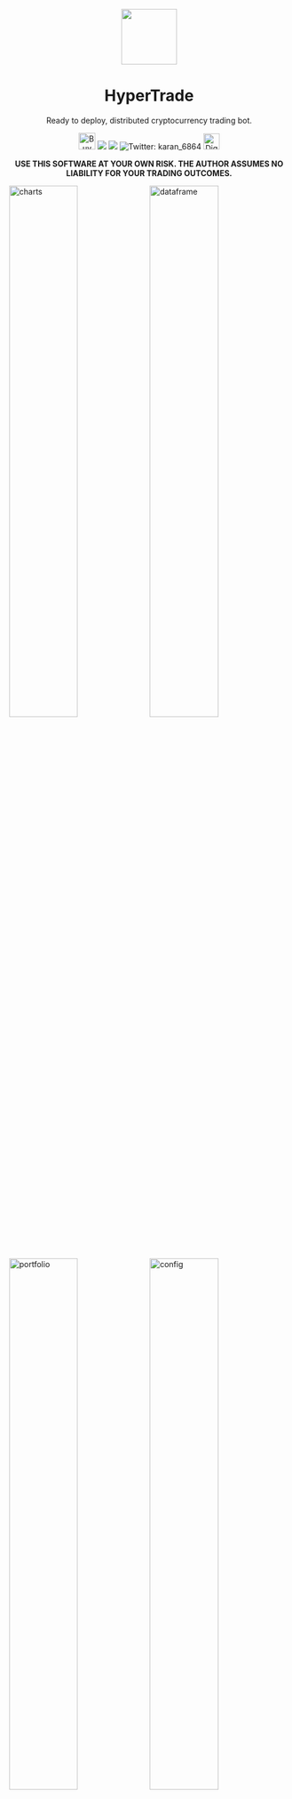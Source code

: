 <p align="center">
  <img width="100px" src="./assets/logo.png">
  <h1 align="center">HyperTrade</h1>
  <p align="center">Ready to deploy, distributed cryptocurrency trading bot.</p>
</p>

<p align="center">
<a href="https://www.buymeacoffee.com/karanps" target="_blank"><img height="30px" src="https://www.buymeacoffee.com/assets/img/guidelines/download-assets-sm-1.svg" alt="Buy Me A Coffee" ></a>
<img src="https://img.shields.io/github/workflow/status/karanpratapsingh/HyperTrade/Build?style=for-the-badge" />
<img src="https://img.shields.io/badge/License-GPL-red.svg?style=for-the-badge" />
<img alt="Twitter: karan_6864" src="https://img.shields.io/twitter/follow/karan_6864.svg?style=for-the-badge&logo=TWITTER&logoColor=FFFFFF&labelColor=00aced&logoWidth=20&color=00aced" target="_blank" />
<img height="29px" src="https://web-platforms.sfo2.digitaloceanspaces.com/WWW/Badge%203.svg" alt="DigitalOcean Referral Badge" />

<br />

<p align="center">
<b>USE THIS SOFTWARE AT YOUR OWN RISK. THE AUTHOR ASSUMES NO LIABILITY FOR YOUR TRADING OUTCOMES.</b>

<br />

<img width="49.5%" src="./assets/screenshots/dashboard/charts.png" alt="charts" /> <img width="49.5%" src="./assets/screenshots/dashboard/dataframe.png" alt="dataframe" />
<img width="49.5%" src="./assets/screenshots/dashboard/portfolio.png" alt="portfolio" /> <img width="49.5%" src="./assets/screenshots/dashboard/config.png" alt="config" />
<img width="34%" src="./assets/screenshots/dashboard/config-strategy.png" alt="config-strategy" /> <img width="34%" src="./assets/screenshots/dashboard/charts-indicators.png" alt="charts-indicators" /> <img width="30.6%" src="./assets/screenshots/bot/telegram.png" alt="telegram" />

## 📖 Contents

- [Overview](#overview)
- [Motivation](#motivation)
- [Features](#features)
- [Technologies](#technologies)
- [Working](#working)
- [Architecture](#architecture)
- [Getting Started](#getting-started)
- [Customization](#customization)
- [Usage](#usage)
  - [Telegram](#telegram)
  - [Web](#web)
- [Deployment](#deployment)
- [Contribute](#contribute)
- [License](#license)

## 🔍 Overview <a id="overview" />

Here's a short overview of the project.

[![overview](https://user-images.githubusercontent.com/29705703/160863938-a8350ddd-5bf7-442e-beb9-fe590b28a725.png)](https://youtu.be/jHBlUlIY4AQ)

## 💡 Motivation <a id="motivation" />

A few months ago I got into the crypto market. It was all new and fascinating to me. The idea of this project originally came from a script I used to automate buying and selling of fiat assets.

I was curious and wanted to scale it into a real system that can execute trades for me. I had a lot of fun building this. I got to play with lots of different technologies while growing my financial knowledge.

Feel free to [reach out](https://karanpratapsingh.com?action=contact) to me if you have any additional questions. There are lots of fixes and features to be done!

_It is important to note that this project is under active development and was developed as an experiment. Currently, only [Binance](https://binance.com/) is supported but contributions are welcome!_

**Please leave a ⭐ as motivation or support by [donating](https://www.buymeacoffee.com/karanps) if you liked the idea 😄**

## ✨ Features <a id="features" />

This system has lots of features such as:

- **Web UI**: Real-time access to charts, technical indicators, and portfolio.

- **Configurable**: Supports assets and strategies customization easily without touching any code!

- **Portable**: Export your trades and real-time data frame to CSV.

- **Multiple Assets**: Trade multiple crypto assets simultaneously!

- **Telegram Support**: On the move? Use [Telegram](#telegram) bot to receive real-time notifications and much more.

- **Ready to deploy**: Comes with [Infrastructure as Code](https://dev.to/karanpratapsingh/introduction-to-infrastructure-as-code-with-terraform-4f29) which is ready to deploy to [Digital Ocean](https://www.digitalocean.com/).

- **Easy to upgrade**: Modify the system easily to your needs.

## ⚡️ Technologies <a id="technologies" />

<img width="98%" src="./assets/diagrams/stack.png" alt="stack" />

## ❓ Working <a id="working" />

Here's a simple diagram illustrating how streams and events are published/subscribed in the system. We use NATS for messaging and streams, more about that in the [architecture](#architecture) section.

Basically, The Exchange service publishes Kline/Candlestick data based on our configuration. Strategy service then subscribes to it and publishes a stream of dataframe which contains the indicators, buy/sell signals, and other metadata. The buy/sell signals are determined using the configuration as well, where we can customize our strategies given that they are supported.

Now, The Exchange service subscribes to the dataframe stream and executes trades on the signal using the Binance API. Any event such as order, trade, error, etc is published and then the Notification service can send a message to the user using the Telegram API.

*_Note: This only represents core events, there are lots more events for the Web and DB services._*

<img src="./assets/working.png" alt="working" />

## 🏭 Architecture <a id="architecture" />

It's a microservices based architecture with event driven approach for decoupling. It uses distributed streams and messaging which keeps the system simple yet robust to make sure it can grow in the future.

<img width="60%" src="./assets/diagrams/architecture.png" alt="architecture" /> <img width="37.45%" src="./assets/diagrams/k8s.png" alt="k8s" />

_Note: Kubernetes diagram was generated using [Lens - The Kubernetes IDE](https://github.com/nevalla/lens-resource-map-extension/)_

**Why so many technologies?**

This started as an all Go project, but then I decided to add Python to the mix as it has a really good ecosystem for technical indicators and mathematical use cases.

For the web, I used React as it's easy and TypeScript provides some sanity to JavaScript projects!

Nginx and Postgres fit right in as the use case grew. As always, use what's right for the project!

**Why event driven?**

Originally I made this using HTTP REST, but systems like this are event driven by nature. Plus this approach helps to decouple services even more.

**How do services communicate?**

All the messaging infrastructure use cases are handled by [NATS](https://nats.io). Inter-service communications are mainly via publish-subscribe and request-reply patterns. Essentially, NATS acts as our service mesh!

We also use [JetStream](https://docs.nats.io/nats-concepts/jetstream) for real-time, persisted data streams.

<img width="55%" src="https://user-images.githubusercontent.com/29705703/156038663-61d9c242-de32-41da-9a59-a2452a0ead11.png" alt="publish-subscribe" /> <img width="43.85%" src="https://user-images.githubusercontent.com/29705703/156039685-bb32987e-a11f-4246-a6fa-1d74f6388119.png" alt="request-reply" />

_Read more about [Distributed communication patterns with NATS](https://dev.to/karanpratapsingh/distributed-communication-patterns-with-nats-g17)_

**Why Kubernetes? Isn't it overkill?**

I agree! Kubernetes can be bit overkill, especially for this project. But my goal here was to keep it cloud agnostic, even though it was very tempting to just spin up AWS lambdas with event bridge.

## 🍕 Getting Started <a id="getting-started" />

Here we will setup our development environment. But first, we will need to install the following tools.

**Tools**

- [Minikube](https://minikube.sigs.k8s.io/docs/start/)
- [Skaffold](https://skaffold.dev/docs/install/)
- [Helm](https://helm.sh/docs/intro/install/)
- [Go >= 1.18](https://go.dev/doc/install)
- [Node >= 16.14](https://nodejs.org/en/download/)
- [Python >= 3.10](https://www.python.org/downloads/)
- [yq](https://github.com/mikefarah/yq)
- [volta](https://volta.sh/)
- [doctl](https://github.com/digitalocean/doctl)

**Steps**

- Once all the tools are installed, execute `make prepare` to prepare the local environment.
- Create a `infrastructure/k8s/env.yaml` to similar structure as `infrastructure/k8s/env.example.yaml` and [follow this guide](./docs/secrets-setup.md).
- Review the configuration in `services/exchange/config.json`
- Start development with `make dev` command.
- Use `make stop` to stop the local minikube cluster.

## 🛠 Customization <a id="customization" />

We can customize trading strategies either via web app or `services/exchange/config.json` directly.

Currently, only few trading strategies like RSI and MACD are supported and I plan to add more soon. 

<img width="60%" src="./assets/screenshots/dashboard/config-strategy.png" alt="config-strategy" />

## 📚 Usage <a id="usage" />

### 💬 Telegram <a id="telegram" />

Telegram bot helps us to interact with the system easily and receive real-time notifications.

**Commands**

The telegram bot supports the following commands:

<img src="./assets/screenshots/bot/telegram-commands.png" alt="telegram-commands" />

- **`/configs`**: Get asset configurations.
- **`/balance`**: Get current account balance.
- **`/positions`**: Get actively held positions.
- **`/stats`**: Get portfolio statistics.
- **`/enable`**: Enable trading for a symbol.
- **`/disable`**: Disable trading for a symbol.
- **`/dump`**: Dump all the positions for a symbol.

_Note: `enable`, `disable` and `dump` commands are symbol specific, and are executed as `/cmd symbol`. Example, `/enable ETHUSDT`_

### 💻 Web <a id="web" />

Since this application deals with sensitive financial data, it is **not recommended** to expose it via ingress unless we have proper RBAC authorization in place. Hence, it is recommended to connect to it via port-forwarding on your local machine.

**Steps**

- Connect to the application via port-forwarding using `make connect` command.

_Note: Make sure `doctl` is authenticated, and we're using the correct k8s cluster name._

- Open `localhost:8080` to see the web interface.

- Once done, use the `make disconnect` command to remove the kubectl context from your machine.

_Note: It is recommended to use the telegram bot over the user interface on non-secure systems._

## 🚀 Deployment <a id="deployment" />

Deployments can be done via `deploy.yml` Github actions to our [Digital Ocean](https://www.digitalocean.com/) Kubernetes cluster. But first, we will need to provision our infrastructure.

_Important: Infrastructure we're about to provision has its own cost!_

**Tools**

- [Terraform](https://learn.hashicorp.com/tutorials/terraform/install-cli)

**Steps**

- Create and export a [GITHUB_TOKEN](https://docs.github.com/en/packages/working-with-a-github-packages-registry/working-with-the-container-registry#authenticating-to-the-container-registry) to access our Github container registry.

```
$ export TF_VAR_GHCR_TOKEN=value-of-your-token
```

- Get an API token from DigitalOcean [dashboard](https://cloud.digitalocean.com/account/api/tokens) and export it temporarily for terraform.

```
$ export DIGITALOCEAN_TOKEN=value-of-your-token
```

- Apply the Terraform configuration.

```
$ cd infrastructure
$ terraform init
$ terraform apply
```

- Go to Github and add `GHCR_TOKEN` and `DIGITALOCEAN_TOKEN` to your repository secrets for Github actions.
- Generate `base64` string of your secrets, and add it as `APP_SECRETS` to your repository secrets for Github actions.

```
$ cat infrastructure/k8s/env.yaml | base64
```

- Go to the actions tab and run the `Build and Deploy` action.

- Once the deploy is complete, our application will be deployed in the `hypertrade` namespace on Kubernetes.

_Note: If you want to change the name of the project, make sure to update all the associated Kubernetes manifest files, skaffold config, nginx config etc._

## 👏 Contribute <a id="contribute" />

Contributions are welcome as always, before submitting a new PR please make sure to open a new issue so community members can discuss it.

Additionally, you might find existing open issues which can help with improvements.

This project follows a standard [code of conduct](./CODE_OF_CONDUCT.md) so that you can understand what actions will and will not be tolerated.

## 📄 License <a id="license" />

This project is GPL-3.0 licensed, as found in the [LICENSE](./LICENSE)
